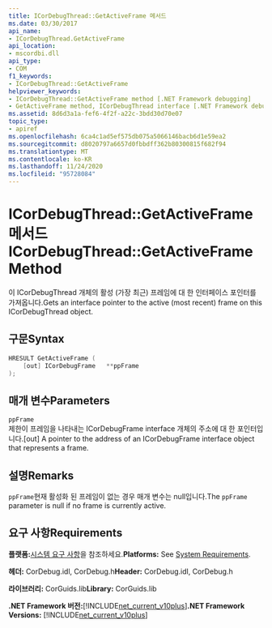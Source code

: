 ```yaml
---
title: ICorDebugThread::GetActiveFrame 메서드
ms.date: 03/30/2017
api_name:
- ICorDebugThread.GetActiveFrame
api_location:
- mscordbi.dll
api_type:
- COM
f1_keywords:
- ICorDebugThread::GetActiveFrame
helpviewer_keywords:
- ICorDebugThread::GetActiveFrame method [.NET Framework debugging]
- GetActiveFrame method, ICorDebugThread interface [.NET Framework debugging]
ms.assetid: 8d6d3a1a-fef6-4f2f-a22c-3bdd30d70e07
topic_type:
- apiref
ms.openlocfilehash: 6ca4c1ad5ef575db075a5066146bacb6d1e59ea2
ms.sourcegitcommit: d8020797a6657d0fbbdff362b80300815f682f94
ms.translationtype: MT
ms.contentlocale: ko-KR
ms.lasthandoff: 11/24/2020
ms.locfileid: "95728084"
---
```

# <a name="icordebugthreadgetactiveframe-method"></a><span data-ttu-id="97b90-102">ICorDebugThread::GetActiveFrame 메서드</span><span class="sxs-lookup"><span data-stu-id="97b90-102">ICorDebugThread::GetActiveFrame Method</span></span>

<span data-ttu-id="97b90-103">이 ICorDebugThread 개체의 활성 (가장 최근) 프레임에 대 한 인터페이스 포인터를 가져옵니다.</span><span class="sxs-lookup"><span data-stu-id="97b90-103">Gets an interface pointer to the active (most recent) frame on this ICorDebugThread object.</span></span>  
  
## <a name="syntax"></a><span data-ttu-id="97b90-104">구문</span><span class="sxs-lookup"><span data-stu-id="97b90-104">Syntax</span></span>  
  
```cpp  
HRESULT GetActiveFrame (  
    [out] ICorDebugFrame   **ppFrame  
);  
```  
  
## <a name="parameters"></a><span data-ttu-id="97b90-105">매개 변수</span><span class="sxs-lookup"><span data-stu-id="97b90-105">Parameters</span></span>  

 `ppFrame`  
 <span data-ttu-id="97b90-106">제한이 프레임을 나타내는 ICorDebugFrame interface 개체의 주소에 대 한 포인터입니다.</span><span class="sxs-lookup"><span data-stu-id="97b90-106">[out] A pointer to the address of an ICorDebugFrame interface object that represents a frame.</span></span>  
  
## <a name="remarks"></a><span data-ttu-id="97b90-107">설명</span><span class="sxs-lookup"><span data-stu-id="97b90-107">Remarks</span></span>  

 <span data-ttu-id="97b90-108">`ppFrame`현재 활성화 된 프레임이 없는 경우 매개 변수는 null입니다.</span><span class="sxs-lookup"><span data-stu-id="97b90-108">The `ppFrame` parameter is null if no frame is currently active.</span></span>  
  
## <a name="requirements"></a><span data-ttu-id="97b90-109">요구 사항</span><span class="sxs-lookup"><span data-stu-id="97b90-109">Requirements</span></span>  

 <span data-ttu-id="97b90-110">**플랫폼:**[시스템 요구 사항](../../get-started/system-requirements.md)을 참조하세요.</span><span class="sxs-lookup"><span data-stu-id="97b90-110">**Platforms:** See [System Requirements](../../get-started/system-requirements.md).</span></span>  
  
 <span data-ttu-id="97b90-111">**헤더:** CorDebug.idl, CorDebug.h</span><span class="sxs-lookup"><span data-stu-id="97b90-111">**Header:** CorDebug.idl, CorDebug.h</span></span>  
  
 <span data-ttu-id="97b90-112">**라이브러리:** CorGuids.lib</span><span class="sxs-lookup"><span data-stu-id="97b90-112">**Library:** CorGuids.lib</span></span>  
  
 <span data-ttu-id="97b90-113">**.NET Framework 버전:**[!INCLUDE[net_current_v10plus](../../../../includes/net-current-v10plus-md.md)]</span><span class="sxs-lookup"><span data-stu-id="97b90-113">**.NET Framework Versions:** [!INCLUDE[net_current_v10plus](../../../../includes/net-current-v10plus-md.md)]</span></span>
